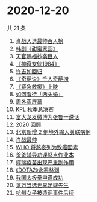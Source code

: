 # 2020-12-20

共 21 条

<!-- BEGIN -->
<!-- 最后更新时间 Sun Dec 20 2020 20:06:16 GMT+0800 (CST) -->
1. [肖战入选最帅百人榜](https://www.zhihu.com/search?q=肖战)
1. [韩剧《甜蜜家园》](https://www.zhihu.com/search?q=甜蜜家园)
1. [天官赐福抄袭巨人](https://www.zhihu.com/search?q=天官赐福)
1. [《神奇女侠1984》](https://www.zhihu.com/search?q=神奇女侠1984)
1. [许吉如回归](https://www.zhihu.com/search?q=许吉如)
1. [《奇葩说》千人奇葩捞](https://www.zhihu.com/search?q=奇葩说)
1. [《紧急救援》上映](https://www.zhihu.com/search?q=紧急救援)
1. [如何看待「两头婚」](https://www.zhihu.com/search?q=两头婚)
1. [周冬雨屏幕](https://www.zhihu.com/search?q=周冬雨排列)
1. [KPL 秋季总决赛](https://www.zhihu.com/search?q=kpl)
1. [富大龙发微博为张鲁一说话](https://www.zhihu.com/search?q=张鲁一)
1. [2020 回顾](https://www.zhihu.com/search?q=2020事件)
1. [北京新增 2 例境外输入关联病例](https://www.zhihu.com/search?q=北京疫情)
1. [肖战最帅](https://www.zhihu.com/search?q=肖战)
1. [WHO 将熬夜列为致癌因素](https://www.zhihu.com/search?q=熬夜致癌)
1. [爸爸辅导功课怒点作业本](https://www.zhihu.com/search?q=爸爸辅导功课)
1. [辉瑞疫苗出现严重副作用](https://www.zhihu.com/search?q=辉瑞疫苗不良反应)
1. [《DOTA2》永雾林渊](https://www.zhihu.com/search?q=dota2)
1. [我国太极拳申遗成功](https://www.zhihu.com/search?q=太极拳)
1. [莱万当选世界足球先生](https://www.zhihu.com/search?q=莱万)
1. [杭州女子被造谣事件后续](https://www.zhihu.com/search?q=女子被冤枉出轨)
<!-- END -->
